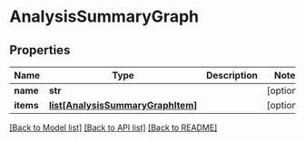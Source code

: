 # AnalysisSummaryGraph

## Properties
Name | Type | Description | Notes
------------ | ------------- | ------------- | -------------
**name** | **str** |  | [optional] 
**items** | [**list[AnalysisSummaryGraphItem]**](AnalysisSummaryGraphItem.md) |  | [optional] 

[[Back to Model list]](../README.md#documentation-for-models) [[Back to API list]](../README.md#documentation-for-api-endpoints) [[Back to README]](../README.md)


